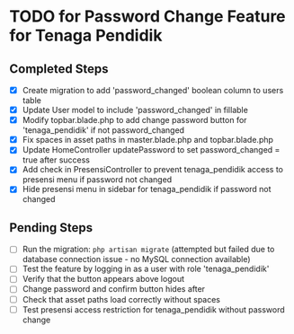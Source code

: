 # TODO for Password Change Feature for Tenaga Pendidik

## Completed Steps
- [x] Create migration to add 'password_changed' boolean column to users table
- [x] Update User model to include 'password_changed' in fillable
- [x] Modify topbar.blade.php to add change password button for 'tenaga_pendidik' if not password_changed
- [x] Fix spaces in asset paths in master.blade.php and topbar.blade.php
- [x] Update HomeController updatePassword to set password_changed = true after success
- [x] Add check in PresensiController to prevent tenaga_pendidik access to presensi menu if password not changed
- [x] Hide presensi menu in sidebar for tenaga_pendidik if password not changed

## Pending Steps
- [ ] Run the migration: `php artisan migrate` (attempted but failed due to database connection issue - no MySQL connection available)
- [ ] Test the feature by logging in as a user with role 'tenaga_pendidik'
- [ ] Verify that the button appears above logout
- [ ] Change password and confirm button hides after
- [ ] Check that asset paths load correctly without spaces
- [ ] Test presensi access restriction for tenaga_pendidik without password change
